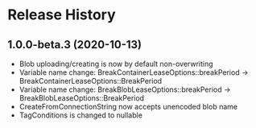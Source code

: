 # Release History

## 1.0.0-beta.3 (2020-10-13)

* Blob uploading/creating is now by default non-overwriting
* Variable name change: BreakContainerLeaseOptions::breakPeriod -> BreakContainerLeaseOptions::BreakPeriod
* Variable name change: BreakBlobLeaseOptions::breakPeriod -> BreakBlobLeaseOptions::BreakPeriod
* CreateFromConnectionString now accepts unencoded blob name
* TagConditions is changed to nullable